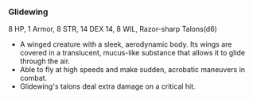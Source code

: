 ### Glidewing

8 HP, 1 Armor, 8 STR, 14 DEX 14, 8 WIL, Razor-sharp Talons(d6)

- A winged creature with a sleek, aerodynamic body. Its wings are covered in a translucent, mucus-like substance that allows it to glide through the air.
- Able to fly at high speeds and make sudden, acrobatic maneuvers in combat.
- Glidewing's talons deal extra damage on a critical hit.

